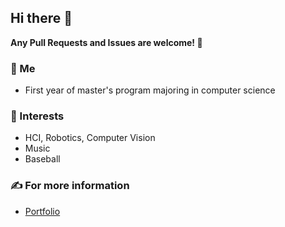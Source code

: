 
## Hi there 👋

**Any Pull Requests and Issues are welcome! 🤗**

<!--
- 🔭 I’m currently working on ...
- 🌱 I’m currently learning ...
- 👯 I’m looking to collaborate on ...
- 🤔 I’m looking for help with ...
- 💬 Ask me about ...
- 📫 How to reach me: ...
- 😄 Pronouns: ...
- ⚡ Fun fact: ...
 -->

### 👨 Me
  - First year of master's program majoring in computer science

### 🌱 Interests
  - HCI, Robotics, Computer Vision
  - Music
  - Baseball

### ✍ For more information
  - [Portfolio](https://takeyamayuki.github.io/aboutme/)

<!-- ![](./profile-3d-contrib/profile-green-animate.svg) -->

<!-- ![github stats](https://github-readme-stats.vercel.app/api?username=takeyamayuki)
[![Top Langs](https://github-readme-stats.vercel.app/api/top-langs/?username=takeyamayuki)](https://github.com/anuraghazra/github-readme-stats)   -->


